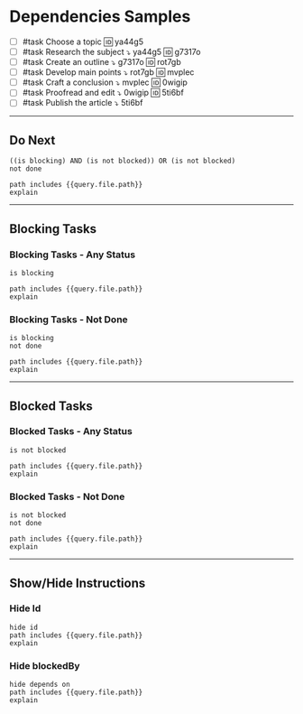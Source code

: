 # Dependencies Samples

- [ ] #task Choose a topic 🆔 ya44g5
- [ ] #task Research the subject ⤵️ ya44g5 🆔 g7317o
- [ ] #task Create an outline ⤵️ g7317o 🆔 rot7gb
- [ ] #task Develop main points ⤵️ rot7gb 🆔 mvplec
- [ ] #task Craft a conclusion ⤵️ mvplec 🆔 0wigip
- [ ] #task Proofread and edit ⤵️ 0wigip 🆔 5ti6bf
- [ ] #task Publish the article ⤵️ 5ti6bf

---

## Do Next

```tasks
((is blocking) AND (is not blocked)) OR (is not blocked)
not done

path includes {{query.file.path}}
explain
```

---

## Blocking Tasks

### Blocking Tasks - Any Status

```tasks
is blocking

path includes {{query.file.path}}
explain
```

### Blocking Tasks - Not Done

```tasks
is blocking
not done

path includes {{query.file.path}}
explain
```

---

## Blocked Tasks

### Blocked Tasks  - Any Status

```tasks
is not blocked

path includes {{query.file.path}}
explain
```

### Blocked Tasks  - Not Done

```tasks
is not blocked
not done

path includes {{query.file.path}}
explain
```

---

## Show/Hide Instructions

### Hide Id

```tasks
hide id
path includes {{query.file.path}}
explain
```

### Hide blockedBy

```tasks
hide depends on
path includes {{query.file.path}}
explain
```
